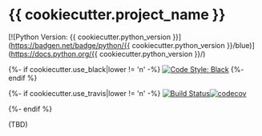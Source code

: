 # {{ cookiecutter.project_name }}

[![Python Version: {{ cookiecutter.python_version }}](https://badgen.net/badge/python/{{ cookiecutter.python_version }}/blue)](https://docs.python.org/{{ cookiecutter.python_version }}/)

{%- if cookiecutter.use_black|lower != 'n' -%}
[![Code Style: Black](https://badgen.net/badge/code%20style/black/black)](https://github.com/ambv/black)
{%- endif %}

{%- if cookiecutter.use_travis|lower != 'n' -%}
[![Build Status](https://badgen.net/badge/travis/passing/green)](https://travis-ci.com/)[![codecov](https://badgen.net/badge/coverage/100%25/green)](https://codecov.io/)
<!-- TODO: You should change codecov, travis badges to valid URL-->
{%- endif %}

(TBD)
